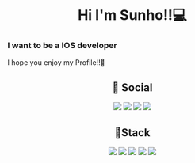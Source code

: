 
<!-- me -->
# <center> Hi I'm Sunho!!💻 </center>
### I want to be a **IOS developer** 
I hope you enjoy my Profile!!👋

<h2 align="center"><b>📮 Social  </b></h2>
<p align = "center">
<a href="mailto:sunh803@naver.com"><img src="https://img.shields.io/badge/Naver-03C75A?style=for-the-badge&logo=Naver&logoColor=white"/></a>
<a href="https://velog.io/@sunh803"><img src="https://img.shields.io/badge/Velog-20C997?style=for-the-badge&logo=Velog&logoColor=white&link=https://velog.io/@sunh803"/></a>
<a href = "https://wiggly-idea-f5b.notion.site/a52cf71b07714807843397ac011b7444?v=262cfbde19b44fb3aaa729615e3f9312"><img src="https://img.shields.io/badge/Notion-000000?style=for-the-badge&logo=Notion&logoColor=white"/></a>
  <a href = "https://codeisfuture.tistory.com"><img src="https://img.shields.io/badge/tistory-000000?style=for-the-badge&logo=tistory&logoColor=white"/></a>
 
</p>


<!-- Stack -->
<div align=center> <h2> 🥇Stack </h2></div>
<p align = "center">
<img src="https://img.shields.io/badge/Swift-F05138?style=for-the-badge&logo=Swift&logoColor=white"/>
<img src="https://img.shields.io/badge/python-3776AB?style=for-the-badge&logo=python&logoColor=white">
<img src="https://img.shields.io/badge/node.js-339933?style=for-the-badge&logo=Node.js&logoColor=white"> 
<img src="https://img.shields.io/badge/docker-2496ED?style=for-the-badge&logo=Docker&logoColor=white"> 
<img src="https://img.shields.io/badge/javascript-F7DF1E?style=for-the-badge&logo=javascript&logoColor=black"> </p>
